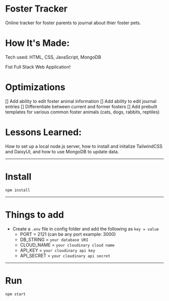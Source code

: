 # Foster Tracker
Online tracker for foster parents to journal about thier foster pets. 

# How It's Made:
Tech used: HTML, CSS, JavaScript, MongoDB

Fist Full Stack Web Application!

# Optimizations
[] Add ability to edit foster animal information
[] Add ability to edit journal entries
[] Differentiate between current and former fosters 
[] Add prebuilt templates for various common foster animals (cats, dogs, rabbits, reptiles)

# Lessons Learned:
How to set up a local node.js server, how to install and initalize TailwindCSS and DaisyUI, and how to use MongoDB to update data. 

---

# Install

`npm install`

---

# Things to add

- Create a `.env` file in config folder and add the following as `key = value`
  - PORT = 2121 (can be any port example: 3000)
  - DB_STRING = `your database URI`
  - CLOUD_NAME = `your cloudinary cloud name`
  - API_KEY = `your cloudinary api key`
  - API_SECRET = `your cloudinary api secret`

---

# Run

`npm start`
